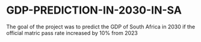 # GDP-PREDICTION-IN-2030-IN-SA
The goal of the project was to predict the GDP of South Africa in 2030 if the official matric pass rate increased by 10% from 2023
